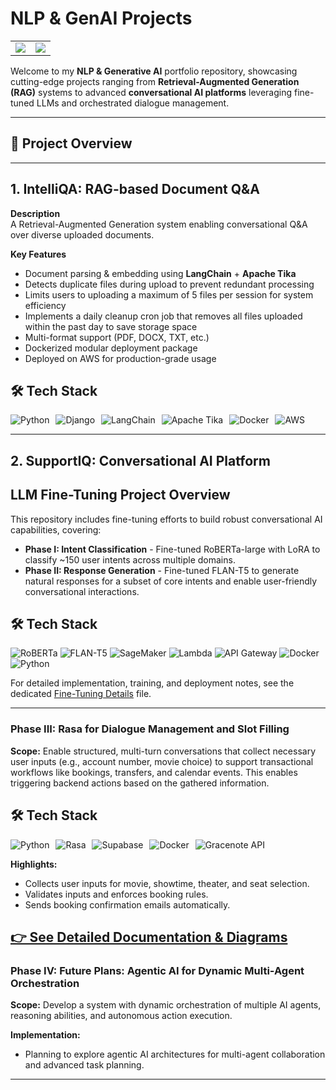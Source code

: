 # NLP & GenAI Projects

<table>
  <tr>
    <td>
      <img src="https://github-readme-stats.vercel.app/api?username=abhijitdeshpande83&show_icons=true&theme=tokyonight&count_private=true" />
    </td>
    <td>
      <img src="https://github-readme-streak-stats.herokuapp.com/?user=abhijitdeshpande83&theme=tokyonight" />
    </td>
  </tr>
</table>



Welcome to my **NLP & Generative AI** portfolio repository, showcasing cutting-edge projects ranging from **Retrieval-Augmented Generation (RAG)** systems to advanced **conversational AI platforms** leveraging fine-tuned LLMs and orchestrated dialogue management.

---

## 📂 Project Overview

---
## 1. IntelliQA: RAG-based Document Q&A

**Description**  
A Retrieval-Augmented Generation system enabling conversational Q&A over diverse uploaded documents.

**Key Features**  
- Document parsing & embedding using **LangChain** + **Apache Tika**  
- Detects duplicate files during upload to prevent redundant processing
- Limits users to uploading a maximum of 5 files per session for system efficiency
- Implements a daily cleanup cron job that removes all files uploaded within the past day to save storage space
- Multi-format support (PDF, DOCX, TXT, etc.)  
- Dockerized modular deployment package  
- Deployed on AWS for production-grade usage

## 🛠 Tech Stack  

<p>
  <img src="https://img.shields.io/badge/Python-3776AB?logo=python&logoColor=white" alt="Python" style="margin-right:6px;" />
  <img src="https://img.shields.io/badge/Django-092E20?logo=django&logoColor=white" alt="Django" style="margin-right:6px;" />
  <img src="https://img.shields.io/badge/LangChain-00A6FF?logo=langchain&logoColor=white" alt="LangChain" style="margin-right:6px;" />
  <img src="https://img.shields.io/badge/Apache_Tika-ED8B00?logo=apache&logoColor=white" alt="Apache Tika" style="margin-right:6px;" />
  <img src="https://img.shields.io/badge/Docker-2496ED?logo=docker&logoColor=white" alt="Docker" style="margin-right:6px;" />
  <img src="https://img.shields.io/badge/AWS-232F3E?logo=amazonaws&logoColor=white" alt="AWS" />
</p>

---

## 2. SupportIQ: Conversational AI Platform

## LLM Fine-Tuning Project Overview

This repository includes fine-tuning efforts to build robust conversational AI capabilities, covering:

- **Phase I: Intent Classification** - Fine-tuned RoBERTa-large with LoRA to classify ~150 user intents across multiple domains.
- **Phase II: Response Generation** - Fine-tuned FLAN-T5 to generate natural responses for a subset of core intents and enable user-friendly conversational interactions.

## 🛠 Tech Stack  
<p>
  <img src="https://img.shields.io/badge/RoBERTa-701516?logo=pytorch&logoColor=white" alt="RoBERTa" />
  <img src="https://img.shields.io/badge/FLAN--T5-0F0F0F?logo=huggingface&logoColor=white" alt="FLAN-T5" />
  <img src="https://img.shields.io/badge/SageMaker-FF9900?logo=amazonaws&logoColor=white" alt="SageMaker" />
  <img src="https://img.shields.io/badge/Lambda-FF9900?logo=awslambda&logoColor=white" alt="Lambda" />
  <img src="https://img.shields.io/badge/API%20Gateway-FF4F8B?logo=amazonaws&logoColor=white" alt="API Gateway" />
  <img src="https://img.shields.io/badge/Docker-2496ED?logo=docker&logoColor=white" alt="Docker" />
  <img src="https://img.shields.io/badge/Python-3776AB?logo=python&logoColor=white" alt="Python" />
</p>

For detailed implementation, training, and deployment notes, see the dedicated [Fine-Tuning Details](SupportIQ/fine-tuning/README.md) file.

---

### Phase III: Rasa for Dialogue Management and Slot Filling

**Scope:** Enable structured, multi-turn conversations that collect necessary user inputs (e.g., account number, movie choice) to support transactional workflows like bookings, transfers, and calendar events. This enables triggering backend actions based on the gathered information.

## 🛠 Tech Stack  

<p>
  <img src="https://img.shields.io/badge/Python-3776AB?logo=python&logoColor=white" alt="Python" style="margin-right:6px;" />
  <img src="https://img.shields.io/badge/Rasa-FF4433?logo=rasa&logoColor=white" alt="Rasa" style="margin-right:6px;" />
  <img src="https://img.shields.io/badge/Supabase-3ECF8E?logo=supabase&logoColor=white" alt="Supabase" style="margin-right:6px;" />
  <img src="https://img.shields.io/badge/Docker-2496ED?logo=docker&logoColor=white" alt="Docker" style="margin-right:6px;" />
  <img src="https://img.shields.io/badge/Gracenote_API-FF66CC?logo=api&logoColor=white" alt="Gracenote API" />
</p>

**Highlights:**  
- Collects user inputs for movie, showtime, theater, and seat selection.  
- Validates inputs and enforces booking rules.  
- Sends booking confirmation emails automatically. 

[👉 See Detailed Documentation & Diagrams](SupportIQ/rasa/README.md)
---

### Phase IV: Future Plans: Agentic AI for Dynamic Multi-Agent Orchestration

**Scope:**  Develop a system with dynamic orchestration of multiple AI agents, reasoning abilities, and autonomous action execution.

**Implementation:**  
- Planning to explore agentic AI architectures for multi-agent collaboration and advanced task planning.

---
